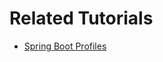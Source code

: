 # Related Tutorials

* [Spring Boot Profiles](https://howtodoinjava.com/spring-boot/spring-profiles/)